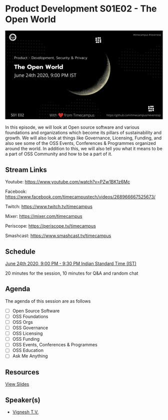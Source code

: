# Product Development S01E02 - The Open World

[![alt text](PD-S01E02.png "Watch/Subscribe to the video")](https://www.youtube.com/watch?v=PZw1BK1z6Mc)

In this episode, we will look at Open source software and various foundations and organizations which become its pillars of sustainability and growth. We will also look at things like Governance, Licensing, Funding, and also see some of the OSS Events, Conferences & Programmes organized around the world. In addition to this, we will also tell you what it means to be a part of OSS Community and how to be a part of it.

## Stream Links

Youtube: https://www.youtube.com/watch?v=PZw1BK1z6Mc

Facebook: https://www.facebook.com/timecampustech/videos/268966667525673/

Twitch: https://www.twitch.tv/timecampus

Mixer: https://mixer.com/timecampus

Periscope: https://periscope.tv/timecampus

Smashcast: https://www.smashcast.tv/timecampus

## Schedule

[June 24th 2020, 9:00 PM - 9:30 PM Indian Standard Time (IST)](https://calendar.google.com/event?action=TEMPLATE&tmeid=MGpxN3ZxaG51cHE2cTJnN2xnM3BmZWttNzlfMjAyMDA2MjRUMTUzMDAwWiB0aW1lY2FtcHVzLmNvbV8zaHE0cHRrczBsZTJybmQwajAxbzYwMTRhZ0Bn&tmsrc=timecampus.com_3hq4ptks0le2rnd0j01o6014ag%40group.calendar.google.com&scp=ALL)

20 minutes for the session, 10 minutes for Q&A and random chat

## Agenda

The agenda of this session are as follows

- [ ] Open Source Software
- [ ] OSS Foundations
- [ ] OSS Orgs
- [ ] OSS Governance
- [ ] OSS Licensing
- [ ] OSS Funding
- [ ] OSS Events, Conferences & Programmes
- [ ] OSS Education
- [ ] Ask Me Anything

## Resources

[View Slides](https://docs.google.com/presentation/d/1M15XgiTULEACBGHE84JfNaQCr6WjuXnCQ7k7AxkYD-A/edit?usp=sharing)

## Speaker(s)

- [Vignesh T.V.](http://tvvignesh.com/)